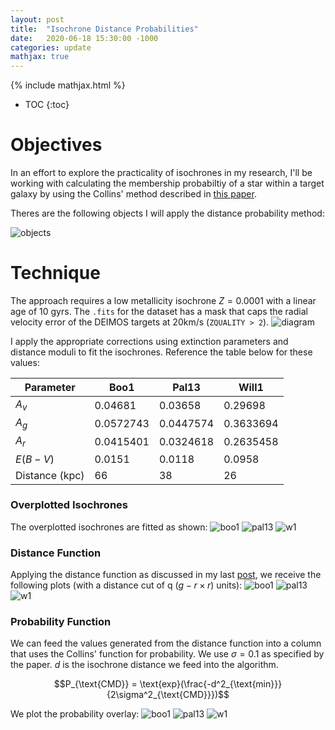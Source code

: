 ```yaml
---
layout: post
title:  "Isochrone Distance Probabilities"
date:   2020-06-18 15:30:00 -1000
categories: update
mathjax: true
---
```

{% include mathjax.html %}


* TOC
{:toc}

# Objectives

In an effort to explore the practicality of isochrones in my research, I'll be working with calculating the membership probabiltiy of a star within a target galaxy by using the Collins' method described in [this paper](https://arxiv.org/abs/1910.12879).

Theres are the following objects I will apply the distance probability method:

![objects]({{site.baseurl}}/images/isochrone/obj_of_interest.png)

# Technique

The approach requires a low metallicity isochrone $Z=0.0001$ with a linear age of $10$ gyrs. The `.fits` for the dataset has a mask that caps the radial velocity error of the DEIMOS targets at $20\text{km/s}$ (`ZQUALITY > 2`).
![diagram]({{site.baseurl}}/images/isochrone/diagram.png)

I apply the appropriate corrections using extinction parameters and distance moduli to fit the isochrones. Reference the table below for these values:

|        Parameter        | Boo1      | Pal13     | Will1     |
|----------------|-----------|-----------|-----------|
| $A_v$          |   0.04681 |   0.03658 |   0.29698 |
| $A_g$          | 0.0572743 | 0.0447574 | 0.3633694 |
| $A_r$          | 0.0415401 | 0.0324618 | 0.2635458 |
| $E(B-V)$       |    0.0151 |    0.0118 |    0.0958 |
| Distance (kpc) | 66        | 38        | 26        |

### Overplotted Isochrones
The overplotted isochrones are fitted as shown:
![boo1]({{site.baseurl}}/images/isochrone/boo1_overlay.png)
![pal13]({{site.baseurl}}/images/isochrone/pal13_overlay.png)
![w1]({{site.baseurl}}/images/isochrone/w1_overlay.png)

### Distance Function
Applying the distance function as discussed in my last [post](https://jaybaptista.github.io/research_summer_2020/update/2020/06/13/m67.html), we receive the following plots (with a distance cut of q $(g-r \times r)$ units):
![boo1]({{site.baseurl}}/images/isochrone/boo1_dist.png)
![pal13]({{site.baseurl}}/images/isochrone/pal13_dist.png)
![w1]({{site.baseurl}}/images/isochrone/w1_dist.png)

### Probability Function
We can feed the values generated from the distance function into a column that uses the Collins' function for probability. We use $\sigma = 0.1$ as specified by the paper. $d$ is the isochrone distance we feed into the algorithm.

$$P_{\text{CMD}} = \text{exp}(\frac{-d^2_{\text{min}}}{2\sigma^2_{\text{CMD}}})$$

We plot the probability overlay:
![boo1]({{site.baseurl}}/images/isochrone/boo1_prob.png)
![pal13]({{site.baseurl}}/images/isochrone/pal13_prob.png)
![w1]({{site.baseurl}}/images/isochrone/w1_prob.png)